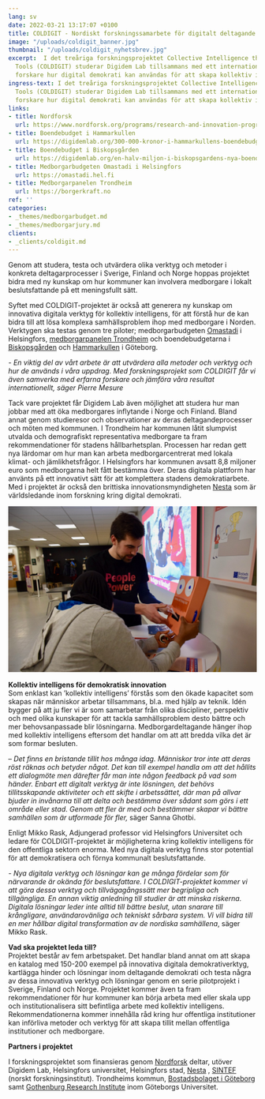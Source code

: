```yaml
---
lang: sv
date: 2022-03-21 13:17:07 +0100
title: COLDIGIT - Nordiskt forskningssamarbete för digitalt deltagande
image: "/uploads/coldigit_banner.jpg"
thumbnail: "/uploads/coldigit_nyhetsbrev.jpg"
excerpt:  I det treåriga forskningsprojektet Collective Intelligence through Digital
  Tools (COLDIGIT) studerar Digidem Lab tillsammans med ett internationellt team av
  forskare hur digital demokrati kan användas för att skapa kollektiv intelligens.
ingress-text: I det treåriga forskningsprojektet Collective Intelligence through Digital
  Tools (COLDIGIT) studerar Digidem Lab tillsammans med ett internationellt team av
  forskare hur digital demokrati kan användas för att skapa kollektiv intelligens.
links:
- title: Nordforsk
  url: https://www.nordforsk.org/programs/research-and-innovation-programme-digitalisation-public-sector
- title: Boendebudget i Hammarkullen
  url: https://digidemlab.org/300-000-kronor-i-hammarkullens-boendebudget/
- title: Boendebudget i Biskopsgården
  url: https://digidemlab.org/en-halv-miljon-i-biskopsgardens-nya-boendebudget/
- title: Medborgarbudgeten Omastadi i Helsingfors
  url: https://omastadi.hel.fi
- title: Medborgarpanelen Trondheim
  url: https://borgerkraft.no
ref: ''
categories:
- _themes/medborgarbudget.md
- _themes/medborgarjury.md
clients:
- _clients/coldigit.md
---
```


Genom att studera, testa och utvärdera olika verktyg och metoder i konkreta deltagarprocesser
i Sverige, Finland och Norge hoppas projektet bidra med ny kunskap om hur kommuner
kan involvera medborgare i lokalt beslutsfattande på ett meningsfullt sätt.

Syftet med COLDIGIT-projektet är också att generera ny kunskap om innovativa digitala verktyg för kollektiv intelligens, för att förstå hur de kan bidra till att lösa komplexa samhällsproblem ihop med medborgare i Norden. Verktygen ska testas genom tre piloter; medborgarbudgeten [Omastadi](https://omastadi.hel.fi) i Helsingfors, [medborgarpanelen Trondheim](https://borgerkraft.no) och boendebudgetarna i [Biskopsgården](https://digidemlab.org/en-halv-miljon-i-biskopsgardens-nya-boendebudget/) och [Hammarkullen](https://digidemlab.org/300-000-kronor-i-hammarkullens-boendebudget/) i Göteborg.

_- En viktig del av vårt arbete är att utvärdera alla metoder och verktyg och hur de används i våra uppdrag. Med forskningsprojekt som COLDIGIT får vi även samverka med erfarna forskare och jämföra våra resultat internationellt, säger Pierre Mesure_

Tack vare projektet får Digidem Lab även möjlighet att studera hur man jobbar med att öka medborgares inflytande i Norge och Finland. Bland annat genom studieresor och observationer av deras deltagandeprocesser och möten med kommunen. I Trondheim har kommunen låtit slumpvist utvalda och demografiskt representativa medborgare ta fram rekommendationer för stadens hållbarhetsplan. Processen har redan gett nya lärdomar om hur man kan arbeta medborgarcentrerat med lokala klimat- och jämlikhetsfrågor. I Helsingfors har kommunen avsatt 8,8 miljoner euro som medborgarna helt fått bestämma över. Deras digitala plattform har använts på ett innovativt sätt för att komplettera stadens demokratiarbete. Med i projektet är också den brittiska innovationsmyndigheten [Nesta](https://www.nesta.org.uk/) som är världsledande inom forskning kring digital demokrati.

![](/uploads/DSC_0104.jpg)

**Kollektiv intelligens för demokratisk innovation**  
Som enklast kan ’kollektiv intelligens’ förstås som den ökade kapacitet som skapas när människor arbetar tillsammans, bl.a. med hjälp av teknik. Idén bygger på att ju fler vi är som samarbetar från olika discipliner, perspektiv och med olika kunskaper för att tackla samhällsproblem desto bättre och mer behovsanpassade blir lösningarna. Medborgardeltagande hänger ihop med kollektiv intelligens eftersom det handlar om att att bredda vilka det är som formar besluten.

– _Det finns en bristande tillit hos många idag. Människor tror inte att deras röst räknas och betyder något. Det kan till exempel handla om att det hållits ett dialogmöte men därefter får man inte någon feedback på vad som händer. Enbart ett digitalt verktyg är inte lösningen, det behövs tillitsskapande aktiviteter och ett skifte i arbetssättet, där man på allvar bjuder in invånarna till att delta och bestämma över sådant som görs i ett område eller stad_. _Genom att fler är med och bestämmer skapar vi bättre samhällen som är utformade för fler,_ säger Sanna Ghotbi.

Enligt Mikko Rask, Adjungerad professor vid Helsingfors Universitet och ledare för COLDIGIT-projektet är möjligheterna kring kollektiv intelligens för den offentliga sektorn enorma. Med nya digitala verktyg finns stor potential för att demokratisera och förnya kommunalt beslutsfattande.

_- Nya digitala verktyg och lösningar kan ge många fördelar som för närvarande är okända för beslutsfattare. I COLDIGIT-projektet kommer vi att göra dessa verktyg och tillvägagångssätt mer begripliga och tillgängliga. En annan viktig anledning till studier är att minska riskerna. Digitala lösningar leder inte alltid till bättre beslut, utan snarare till krångligare, användarovänliga och tekniskt sårbara system. Vi vill bidra till en mer hållbar digital transformation av de nordiska samhällena_, säger Mikko Rask.

**Vad ska projektet leda till?**  
Projektet består av fem arbetspaket. Det handlar bland annat om att skapa en katalog med 150-200 exempel på innovativa digitala demokrativerktyg, kartlägga hinder och lösningar inom deltagande demokrati och testa några av dessa innovativa verktyg och lösningar genom en serie pilotprojekt i Sverige, Finland och Norge. Projektet kommer även ta fram rekommendationer för hur kommuner kan börja arbeta med eller skala upp och institutionalisera sitt befintliga arbete med kollektiv intelligens. Rekommendationerna kommer innehålla råd kring hur offentliga institutioner kan införliva metoder och verktyg för att skapa tillit mellan offentliga institutioner och medborgare.

**Partners i projektet**

I forskningsprojektet som finansieras genom [Nordforsk](https://www.nordforsk.org/programs/research-and-innovation-programme-digitalisation-public-sector) deltar, utöver Digidem Lab, Helsingfors universitet, Helsingfors stad, [Nesta](https://www.nesta.org.uk) , [SINTEF](https://www.sintef.no/en/digital/) (norskt forskningsinstitut). Trondheims kommun, [Bostadsbolaget i Göteborg](https://bostadsbolaget.se) samt [Gothenburg Research Institute](https://www.gu.se/en/school-business-economics-law/gri) inom Göteborgs Universitet.
